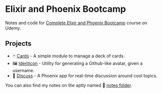 # Elixir and Phoenix Bootcamp

Notes and code for [Complete Elixir and Phoenix Bootcamp](https://www.udemy.com/the-complete-elixir-and-phoenix-bootcamp-and-tutorial/) course on Udemy.

## Projects

* 🃏 [Cards](https://github.com/pgaspar/elixir-and-phoenix-bootcamp/tree/master/cards) - A simple module to manage a deck of cards.
* 🖼 [Identicon](https://github.com/pgaspar/elixir-and-phoenix-bootcamp/tree/master/identicon) - Utility for generating a Github-like avatar, given a username.
* 💬 [Discuss](https://github.com/pgaspar/elixir-and-phoenix-bootcamp/tree/master/discuss) - A Phoenix app for real-time discussion around cool topics.

You can also find my notes on the aptly named 📓 [notes folder](https://github.com/pgaspar/elixir-and-phoenix-bootcamp/tree/master/notes).
